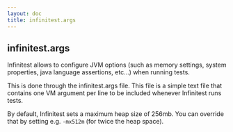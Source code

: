 ```yaml
---
layout: doc
title: infinitest.args
---
```

## infinitest.args

Infinitest allows to configure JVM options (such as memory settings, system properties, java language assertions, etc...) when running tests.

This is done through the infinitest.args file.
This file is a simple text file that contains one VM argument per line to be included whenever Infinitest runs tests. 

By default, Infinitest sets a maximum heap size of 256mb. You can override that by setting e.g. ``-mx512m`` (for twice the heap space). 
